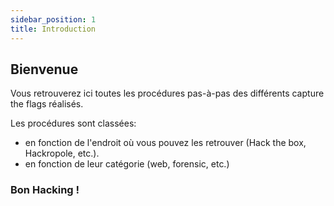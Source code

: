 ```yaml
---
sidebar_position: 1
title: Introduction
---
```


## Bienvenue

Vous retrouverez ici toutes les procédures pas-à-pas des différents capture the flags réalisés.

Les procédures sont classées:
- en fonction de l'endroit où vous pouvez les retrouver (Hack the box, Hackropole, etc.).
- en fonction de leur catégorie (web, forensic, etc.)

<h3>Bon Hacking !</h3>